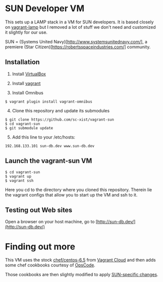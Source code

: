 SUN Developer VM
================

This sets up a LAMP stack in a VM for SUN developers. It is based closely on [vagrant-lamp](https://github.com/r8/vagrant-lamp)
but I removed a lot of stuff we don't need and customized it slightly for our use.

SUN = (Systems United Navy)[http://www.systemsunitednavy.com/], a premiere (Star Citizen)[https://robertsspaceindustries.com/] community.


Installation
------------

1. Install [VirtualBox](http://www.virtualbox.org/)

2. Install [vagrant](http://vagrantup.com/)

3. Install Omnibus
```
$ vagrant plugin install vagrant-omnibus
```

4. Clone this repository and update its submodules
```
$ git clone https://github.com/sc-xist/vagrant-sun
$ cd vagrant-sun
$ git submodule update
```

5. Add this line to your /etc/hosts:
```
192.168.133.101 sun-db.dev www.sun-db.dev
```


Launch the vagrant-sun VM
-------------------------

```
$ cd vagrant-sun
$ vagrant up
$ vagrant ssh
```

Here you cd to the directory where you cloned this repository.
Therein lie the vagrant configs that allow you to start up the VM
and ssh to it.


Testing out Web sites
---------------------

Open a browser on your host machine, go to [http://sun-db.dev/](http://sun-db.dev/)


Finding out more
================

This VM uses the stock [chef/centos-6.5](https://vagrantcloud.com/chef/centos-6.5) from [Vagrant Cloud](https://vagrantcloud.com/)
and then adds some chef cookbooks courtesy of [OpsCode](http://community.opscode.com/).

Those cookbooks are then slightly modified to apply [SUN-specific changes](https://github.com/sc-xist/vagrant-sun/tree/master/chef/cookbooks/sun-db).
